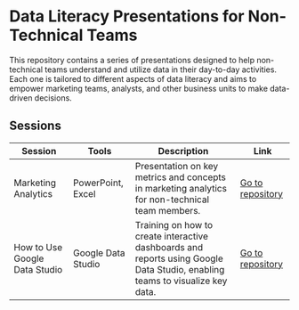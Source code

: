 # Data Literacy Presentations for Non-Technical Teams
This repository contains a series of presentations designed to help non-technical teams understand and utilize data in their day-to-day activities. Each one is tailored to different aspects of data literacy and aims to empower marketing teams, analysts, and other business units to make data-driven decisions.

## Sessions
| **Session**                          | **Tools**           | **Description**                                                                                                                                     | **Link**                                         |
|--------------------------------------|---------------------|-----------------------------------------------------------------------------------------------------------------------------------------------------|--------------------------------------------------|
| Marketing Analytics                  | PowerPoint, Excel   | Presentation on key metrics and concepts in marketing analytics for non-technical team members.                                                      | [Go to repository](./marketing-analytics)                              |
| How to Use Google Data Studio        | Google Data Studio  | Training on how to create interactive dashboards and reports using Google Data Studio, enabling teams to visualize key data.                         | [Go to repository](./google-data-studio)                              |

